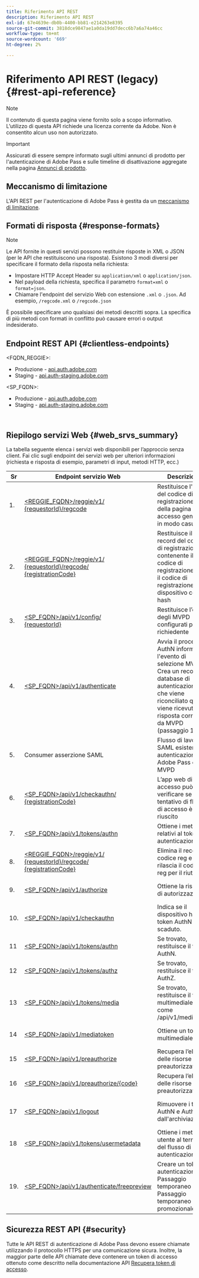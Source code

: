 ```yaml
---
title: Riferimento API REST
description: Riferimento API REST
exl-id: 67e4639e-db0b-4400-bb81-e214263e8395
source-git-commit: 3818dce9847ae1a0da19dd7decc6b7a6a74a46cc
workflow-type: tm+mt
source-wordcount: '669'
ht-degree: 2%

---
```


# Riferimento API REST (legacy) {#rest-api-reference}

>[!NOTE]
>
>Il contenuto di questa pagina viene fornito solo a scopo informativo. L’utilizzo di questa API richiede una licenza corrente da Adobe. Non è consentito alcun uso non autorizzato.

>[!IMPORTANT]
>
> Assicurati di essere sempre informato sugli ultimi annunci di prodotto per l&#39;autenticazione di Adobe Pass e sulle timeline di disattivazione aggregate nella pagina [Annunci di prodotto](/help/authentication/product-announcements.md).

## Meccanismo di limitazione

L&#39;API REST per l&#39;autenticazione di Adobe Pass è gestita da un [meccanismo di limitazione](/help/authentication/integration-guide-programmers/throttling-mechanism.md).

## Formati di risposta {#response-formats}


>[!NOTE]
>
> Le API fornite in questi servizi possono restituire risposte in XML o JSON (per le API che restituiscono una risposta). Esistono 3 modi diversi per specificare il formato della risposta nella richiesta:
>
>* Impostare HTTP Accept Header su `application/xml` o `application/json`.
>* Nel payload della richiesta, specifica il parametro `format=xml` o `format=json`.
>* Chiamare l&#39;endpoint del servizio Web con estensione `.xml` o `.json`. Ad esempio, `/regcode.xml` o `/regcode.json`
>
>È possibile specificare uno qualsiasi dei metodi descritti sopra. La specifica di più metodi con formati in conflitto può causare errori o output indesiderato.

## Endpoint REST API {#clientless-endpoints}

&lt;FQDN_REGGIE>:

* Produzione - [api.auth.adobe.com](http://api.auth.adobe.com/)
* Staging - [api.auth-staging.adobe.com](http://api.auth-staging.adobe.com/)

&lt;SP_FQDN>:

* Produzione - [api.auth.adobe.com](http://api.auth.adobe.com/)
* Staging - [api.auth-staging.adobe.com](http://api.auth-staging.adobe.com/)

</br>


## Riepilogo servizi Web {#web_srvs_summary}

La tabella seguente elenca i servizi web disponibili per l’approccio senza client. Fai clic sugli endpoint dei servizi web per ulteriori informazioni (richiesta e risposta di esempio, parametri di input, metodi HTTP, ecc.)


| Sr | Endpoint servizio Web | Descrizione | <!--[Diag.  </br>Ref](http://tve.helpdocsonline.com/api-reference-v2-test#illustration)-->. | Ospitato da | Chiamato da |
|-----|------------------------------------------------------------------------------------------------------------------------------------------------------------------------------------------------|--------------------------------------------------------------------------------------------------------------------------------------------------------------------------------------------|---------------------------------------------------------------------------------------------|-----------------------------------------------------------|-----------------------------|
| 1. | [&lt;REGGIE_FQDN>/reggie/v1/ </br> {requestorId}/regcode](/help/authentication/integration-guide-programmers/legacy/rest-api-v1/apis/registration-code-request.md) | Restituisce l&#39;URI del codice di registrazione e della pagina di accesso generato in modo casuale | 2 | Servizio codice reg </br>Adobe | Smart Device |
| 2. | [&lt;REGGIE_FQDN>/reggie/v1/ </br> {requestorId}/regcode/ </br> {registrationCode}](/help/authentication/integration-guide-programmers/legacy/rest-api-v1/apis/return-registration-record.md) | Restituisce il record del codice di registrazione contenente il codice di registrazione UUID, il codice di registrazione e l&#39;ID dispositivo con hash | 8 | Servizio codice reg </br>Adobe | Autenticazione Adobe Pass |
| 3. | [&lt;SP_FQDN>/api/v1/config/ </br> {requestorId}](/help/authentication/integration-guide-programmers/legacy/rest-api-v1/apis/provide-mvpd-list.md) | Restituisce l’elenco degli MVPD configurati per il richiedente | 5 | Adobe </br>Adobe Pass </br>autenticazione </br>Servizio | Accedi a </br>Web </br>App |
| 4. | [&lt;SP_FQDN>/api/v1/authenticate](/help/authentication/integration-guide-programmers/legacy/rest-api-v1/apis/initiate-authentication.md) | Avvia il processo AuthN informando l&#39;evento di selezione MVPD. Crea un record nel database di autenticazione, che viene riconciliato quando viene ricevuta una risposta corretta da MVPD (passaggio 13) | 7 | Adobe </br>Adobe Pass </br>autenticazione </br>Servizio | Accedi a </br>Web </br>App |
| 5. | Consumer asserzione SAML | Flusso di lavoro SAML esistente tra autenticazione Adobe Pass e MVPD | 13 | Servizio di autenticazione </br> di Adobe Pass </br> | Autenticazione Adobe Pass |
| 6. | [&lt;SP_FQDN>/api/v1/checkauthn/ </br> {registrationCode}](/help/authentication/integration-guide-programmers/legacy/rest-api-v1/apis/check-authentication-flow-by-second-screen-web-app.md) | L’app web di accesso può verificare se il tentativo di flusso di accesso è riuscito |                                                                                             | Autenticazione di Adobe Pass </br>   </br>Servizio | Login   </br>Web   </br>App |
| 7. | [&lt;SP_FQDN>/api/v1/tokens/authn](/help/authentication/integration-guide-programmers/legacy/rest-api-v1/apis/retrieve-authentication-token.md) | Ottiene i metadati relativi al token di autenticazione | 15 | Servizio di autenticazione </br> di Adobe Pass </br> | Smart Device |
| 8. | [&lt;REGGIE_FQDN>/reggie/v1/ </br> {requestorId}/regcode/ </br> {registrationCode}](/help/authentication/integration-guide-programmers/legacy/rest-api-v1/apis/delete-registration-record.md) | Elimina il record del codice reg e rilascia il codice reg per il riutilizzo | 16 | Servizio codice reg </br>Adobe | Autenticazione Adobe Pass |
| 9. | [&lt;SP_FQDN>/api/v1/authorize](/help/authentication/integration-guide-programmers/legacy/rest-api-v1/apis/initiate-authorization.md) | Ottiene la risposta di autorizzazione. | 17 | Servizio di autenticazione </br> di Adobe Pass </br> | Smart Device |
| 10. | [&lt;SP_FQDN>/api/v1/checkauthn](/help/authentication/integration-guide-programmers/legacy/rest-api-v1/apis/check-authentication-token.md) | Indica se il dispositivo ha un token AuthN non scaduto. |                                                                                             | Servizio di autenticazione </br> di Adobe Pass </br> | Smart Device |
| 11 | [&lt;SP_FQDN>/api/v1/tokens/authn](/help/authentication/integration-guide-programmers/legacy/rest-api-v1/apis/retrieve-authentication-token.md) | Se trovato, restituisce il token AuthN. |                                                                                             | Servizio di autenticazione </br> di Adobe Pass </br> | Smart Device |
| 12 | [&lt;SP_FQDN>/api/v1/tokens/authz](/help/authentication/integration-guide-programmers/legacy/rest-api-v1/apis/retrieve-authorization-token.md) | Se trovato, restituisce il token AuthZ. |                                                                                             | Servizio di autenticazione </br> di Adobe Pass </br> | Smart Device |
| 13 | [&lt;SP_FQDN>/api/v1/tokens/media](/help/authentication/integration-guide-programmers/legacy/rest-api-v1/apis/obtain-short-media-token.md) | Se trovato, restituisce il token multimediale breve: come /api/v1/mediatoken |                                                                                             | Servizio di autenticazione </br> di Adobe Pass </br> | Smart Device |
| 14 | [&lt;SP_FQDN>/api/v1/mediatoken](/help/authentication/integration-guide-programmers/legacy/rest-api-v1/apis/obtain-short-media-token.md) | Ottiene un token multimediale breve |                                                                                             | Servizio di autenticazione </br> di Adobe Pass </br> | Smart Device |
| 15 | [&lt;SP_FQDN>/api/v1/preauthorize](/help/authentication/integration-guide-programmers/legacy/rest-api-v1/apis/retrieve-list-of-preauthorized-resources.md) | Recupera l’elenco delle risorse preautorizzate |                                                                                             | Servizio di autenticazione </br> di Adobe Pass </br> | Smart Device |
| 16 | [&lt;SP_FQDN>/api/v1/preauthorize/{code}](/help/authentication/integration-guide-programmers/legacy/rest-api-v1/apis/retrieve-list-of-preauthorized-resources-by-second-screen-web-app.md) | Recupera l’elenco delle risorse preautorizzate |                                                                                             | Servizio di autenticazione </br> di Adobe Pass </br> | Accedi all’app web |
| 17 | [&lt;SP_FQDN>/api/v1/logout](/help/authentication/integration-guide-programmers/legacy/rest-api-v1/apis/initiate-logout.md) | Rimuovere i token AuthN e AuthZ dall&#39;archiviazione |                                                                                             | Autenticazione di Adobe Pass </br>   </br>Servizio | Smart Device |
| 18 | [&lt;SP_FQDN>/api/v1/tokens/usermetadata](/help/authentication/integration-guide-programmers/legacy/rest-api-v1/apis/user-metadata.md) | Ottiene i metadati utente al termine del flusso di autenticazione | N/D | N/D | Smart Device |
| 19. | [&lt;SP_FQDN>/api/v1/authenticate/freepreview](/help/authentication/integration-guide-programmers/legacy/rest-api-v1/apis/free-preview-for-temp-pass-and-promotional-temp-pass.md) | Creare un token di autenticazione per Passaggio temporaneo o Passaggio temporaneo promozionale | N/D | Servizio di autenticazione </br> di Adobe Pass </br> | Smart Device |


## Sicurezza REST API {#security}

Tutte le API REST di autenticazione di Adobe Pass devono essere chiamate utilizzando il protocollo HTTPS per una comunicazione sicura. Inoltre, la maggior parte delle API chiamate deve contenere un token di accesso ottenuto come descritto nella documentazione API [Recupera token di accesso](../../rest-apis/rest-api-dcr/apis/dynamic-client-registration-apis-retrieve-access-token.md).
